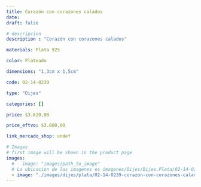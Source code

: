 ```yaml
---
title: Corazón con corazones calados
date: 
draft: false

# descripcion
description : "Corazón con corazones calados"

materials: Plata 925

color: Plateado

dimensions: "1,3cm x 1,5cm"

code: 02-14-0239

type: "Dijes"

categories: []

price: $3.620,00

price_eftvo: $3.080,00

link_mercado_shop: undef

# Images
# first image will be shown in the product page
images:
  # - image: "images/path_to_image"
  # La ubicacion de las imagenes es imagenes/Dijes/Dijes.Plata/02-14-0239-corazon-con-corazones-calados
  - image: "./images/dijes/plata/02-14-0239-corazon-con-corazones-calados.JPG"
---
```

